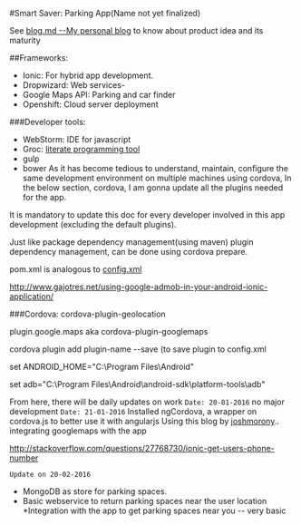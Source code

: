 #Smart Saver: Parking App(Name not yet finalized)

See [blog.md --My personal blog](blog.md) to know about product idea and its maturity

##Frameworks:
- Ionic: For hybrid app development. 
- Dropwizard: Web services-
- Google Maps API: Parking and car finder
- Openshift: Cloud server deployment

###Developer tools:
- WebStorm: IDE for javascript
- Groc: [literate programming tool](https://github.com/nevir/groc)
- gulp
- bower
As it has become tedious to understand, maintain, configure the same development environment on multiple machines
using cordova, In the below section, cordova, I am gonna update all the plugins needed for the app. 

It is mandatory to update this doc for every developer involved in this app development (excluding the default plugins). 

Just like package dependency management(using maven) plugin dependency management, can be done using cordova prepare. 

pom.xml is analogous to [config.xml](config.xml)

http://www.gajotres.net/using-google-admob-in-your-android-ionic-application/


###Cordova:
cordova-plugin-geolocation

plugin.google.maps aka cordova-plugin-googlemaps


cordova plugin add plugin-name --save (to save plugin to config.xml

set ANDROID_HOME="C:\Program Files\Android"

set adb="C:\Program Files\Android\android-sdk\platform-tools\adb"

From here, there will be daily updates on work
`Date: 20-01-2016`
no major development
`Date: 21-01-2016`
Installed ngCordova, a wrapper on cordova.js to better use it with angularjs
Using this blog by [joshmorony](http://www.joshmorony.com/integrating-google-maps-with-an-ionic-application/).. integrating googlemaps with the app

http://stackoverflow.com/questions/27768730/ionic-get-users-phone-number

`Update on 20-02-2016`
* MongoDB as store for parking spaces. 
* Basic webservice to return parking spaces near the user location
*Integration with the app to get parking spaces near you -- very basic
